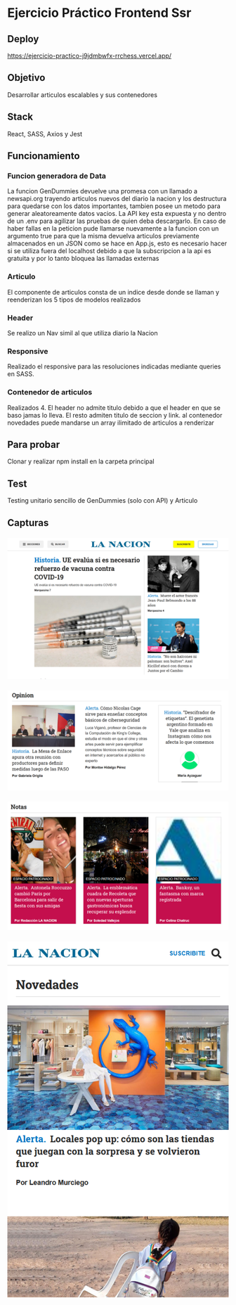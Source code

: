 # Ejercicio Práctico Frontend Ssr

## Deploy

https://ejercicio-practico-j9jdmbwfx-rrchess.vercel.app/

## Objetivo 

Desarrollar articulos escalables y sus contenedores

## Stack

React, SASS, Axios y Jest

## Funcionamiento

### Funcion generadora de Data

La funcion GenDummies devuelve una promesa con un llamado a newsapi.org trayendo articulos nuevos del diario la nacion y los destructura para quedarse con los datos importantes, tambien posee un metodo para generar aleatoreamente datos vacios. La API key esta expuesta y no dentro de un .env para agilizar las pruebas de quien deba descargarlo. En caso de haber fallas en la peticion pude llamarse nuevamente a la funcion con un argumento true para que la misma devuelva articulos previamente almacenados en un JSON como se hace en App.js, esto es necesario hacer si se utiliza fuera del localhost debido a que la subscripcion a la api es gratuita y por lo tanto bloquea las llamadas externas

### Articulo

El componente de articulos consta de un indice desde donde se llaman y reenderizan los 5 tipos de modelos realizados

### Header

Se realizo un Nav simil al que utiliza diario la Nacion

### Responsive

Realizado el responsive para las resoluciones indicadas mediante queries en SASS.

### Contenedor de articulos

Realizados 4. El header no admite titulo debido a que el header en que se baso jamas lo lleva. El resto admiten titulo de seccion y link. al contenedor novedades puede mandarse un array ilimitado de articulos a renderizar

## Para probar

Clonar y realizar npm install en la carpeta principal

## Test

Testing unitario sencillo de GenDummies (solo con API) y Articulo

## Capturas

###
![ejemplo](/src/assets/Readme/Capture1.PNG)
###
![ejemplo](/src/assets/Readme/Capture2.PNG)
###
![ejemplo](/src/assets/Readme/Capture3.PNG)
###
![ejemplo](/src/assets/Readme/Capture4.PNG)